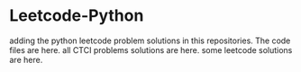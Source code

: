 # Leetcode-Python
adding the python leetcode problem solutions in this repositories. 
The code files are here.
all CTCI problems solutions are here.
some leetcode solutions are here.









































































































































































































